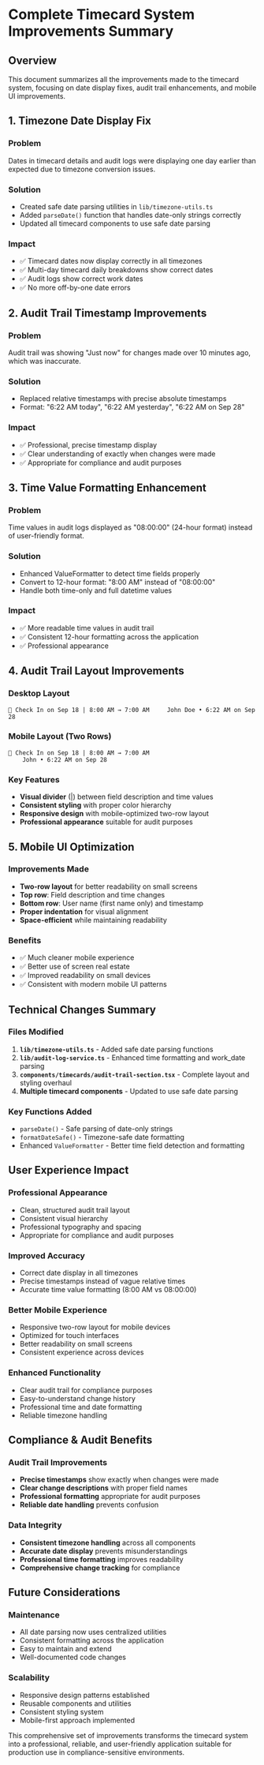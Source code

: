 # Complete Timecard System Improvements Summary

## Overview
This document summarizes all the improvements made to the timecard system, focusing on date display fixes, audit trail enhancements, and mobile UI improvements.

## 1. Timezone Date Display Fix

### Problem
Dates in timecard details and audit logs were displaying one day earlier than expected due to timezone conversion issues.

### Solution
- Created safe date parsing utilities in `lib/timezone-utils.ts`
- Added `parseDate()` function that handles date-only strings correctly
- Updated all timecard components to use safe date parsing

### Impact
- ✅ Timecard dates now display correctly in all timezones
- ✅ Multi-day timecard daily breakdowns show correct dates
- ✅ Audit logs show correct work dates
- ✅ No more off-by-one date errors

## 2. Audit Trail Timestamp Improvements

### Problem
Audit trail was showing "Just now" for changes made over 10 minutes ago, which was inaccurate.

### Solution
- Replaced relative timestamps with precise absolute timestamps
- Format: "6:22 AM today", "6:22 AM yesterday", "6:22 AM on Sep 28"

### Impact
- ✅ Professional, precise timestamp display
- ✅ Clear understanding of exactly when changes were made
- ✅ Appropriate for compliance and audit purposes

## 3. Time Value Formatting Enhancement

### Problem
Time values in audit logs displayed as "08:00:00" (24-hour format) instead of user-friendly format.

### Solution
- Enhanced ValueFormatter to detect time fields properly
- Convert to 12-hour format: "8:00 AM" instead of "08:00:00"
- Handle both time-only and full datetime values

### Impact
- ✅ More readable time values in audit trail
- ✅ Consistent 12-hour formatting across the application
- ✅ Professional appearance

## 4. Audit Trail Layout Improvements

### Desktop Layout
```
🔧 Check In on Sep 18 | 8:00 AM → 7:00 AM     John Doe • 6:22 AM on Sep 28
```

### Mobile Layout (Two Rows)
```
🔧 Check In on Sep 18 | 8:00 AM → 7:00 AM
    John • 6:22 AM on Sep 28
```

### Key Features
- **Visual divider** (|) between field description and time values
- **Consistent styling** with proper color hierarchy
- **Responsive design** with mobile-optimized two-row layout
- **Professional appearance** suitable for audit purposes

## 5. Mobile UI Optimization

### Improvements Made
- **Two-row layout** for better readability on small screens
- **Top row**: Field description and time changes
- **Bottom row**: User name (first name only) and timestamp
- **Proper indentation** for visual alignment
- **Space-efficient** while maintaining readability

### Benefits
- ✅ Much cleaner mobile experience
- ✅ Better use of screen real estate
- ✅ Improved readability on small devices
- ✅ Consistent with modern mobile UI patterns

## Technical Changes Summary

### Files Modified
1. **`lib/timezone-utils.ts`** - Added safe date parsing functions
2. **`lib/audit-log-service.ts`** - Enhanced time formatting and work_date parsing
3. **`components/timecards/audit-trail-section.tsx`** - Complete layout and styling overhaul
4. **Multiple timecard components** - Updated to use safe date parsing

### Key Functions Added
- `parseDate()` - Safe parsing of date-only strings
- `formatDateSafe()` - Timezone-safe date formatting
- Enhanced `ValueFormatter` - Better time field detection and formatting

## User Experience Impact

### Professional Appearance
- Clean, structured audit trail layout
- Consistent visual hierarchy
- Professional typography and spacing
- Appropriate for compliance and audit purposes

### Improved Accuracy
- Correct date display in all timezones
- Precise timestamps instead of vague relative times
- Accurate time value formatting (8:00 AM vs 08:00:00)

### Better Mobile Experience
- Responsive two-row layout for mobile devices
- Optimized for touch interfaces
- Better readability on small screens
- Consistent experience across devices

### Enhanced Functionality
- Clear audit trail for compliance purposes
- Easy-to-understand change history
- Professional time and date formatting
- Reliable timezone handling

## Compliance & Audit Benefits

### Audit Trail Improvements
- **Precise timestamps** show exactly when changes were made
- **Clear change descriptions** with proper field names
- **Professional formatting** appropriate for audit purposes
- **Reliable date handling** prevents confusion

### Data Integrity
- **Consistent timezone handling** across all components
- **Accurate date display** prevents misunderstandings
- **Professional time formatting** improves readability
- **Comprehensive change tracking** for compliance

## Future Considerations

### Maintenance
- All date parsing now uses centralized utilities
- Consistent formatting across the application
- Easy to maintain and extend
- Well-documented code changes

### Scalability
- Responsive design patterns established
- Reusable components and utilities
- Consistent styling system
- Mobile-first approach implemented

This comprehensive set of improvements transforms the timecard system into a professional, reliable, and user-friendly application suitable for production use in compliance-sensitive environments.